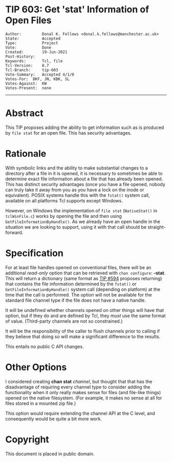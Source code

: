 # TIP 603: Get 'stat' Information of Open Files
	Author:         Donal K. Fellows <donal.k.fellows@manchester.ac.uk>
	State:          Accepted
	Type:           Project
	Vote:           Done
	Created:        19-Jun-2021
	Post-History:
	Keywords:       Tcl, file
	Tcl-Version:    8.7
	Tcl-Branch:     tip-603
	Vote-Summary:	Accepted 4/1/0
	Votes-For:	DKF, JN, KBK, SL
	Votes-Against:	KW
	Votes-Present:	none
-----

# Abstract

This TIP proposes adding the ability to get information such as is produced by
`file stat` for an open file. This has security advantages.

# Rationale

With symbolic links and the ability to make substantial changes to a directory
after a file in it is opened, it is necessary to sometimes be able to
determine exact file information about a file that has already been opened.
This has distinct security advantages (once you have a file opened, nobody can
truly take it away from you as you have a lock on the inode or equivalent).
POSIX systems handle this with the `fstat()` system call, available on all
platforms Tcl supports except Windows.

However, on Windows the implementation of `file stat` (`NativeStat()` in
`tclWinFile.c`) works by opening the file and then using
`GetFileInformationByHandle()`. As we already have an open handle in the
situation we are looking to support, using it with that call should be
straight-forward.

# Specification

For at least file handles opened on conventional files, there will be an
additional _read-only_ option that can be retrieved with
`chan configure`: **-stat**. This will return a dictionary (same format as
[TIP #594](594.md) proposes returning) that contains the file information
determined by the `fstat()` or `GetFileInformationByHandle()` system call
(depending on platform) at the time that the call is performed. The option
will not be available for the standard file channel type if the file does not
have a native handle.

It will be undefined whether channels opened on other things will have that
option, but if they do and are defined by Tcl, they _must_ use the same format
of value. (Third-party channels are not so constrained.)

It will be the responsibility of the caller to flush channels prior to calling
if they believe that doing so will make a significant difference to the
results.

This entails no public C API changes.

# Other Options

I considered creating **chan stat** _channel_, but thought that that has the
disadvantage of requiring every channel type to consider adding the
functionality when it only really makes sense for files (and file-like things)
opened on the native filesystem. (For example, it makes no sense at all for
files stored in a mounted zip file.)

This option would require extending the channel API at the C level, and
consequently would be quite a bit more work.

# Copyright

This document is placed in public domain.
